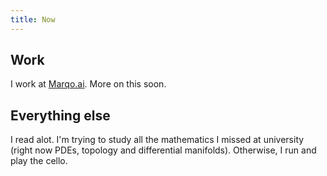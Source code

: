 ```yaml
---
title: Now
---
```

## Work
I work at [Marqo.ai](marqo.ai). More on this soon.

## Everything else
I read alot. I'm trying to study all the mathematics I missed at university (right now PDEs, topology and differential manifolds). Otherwise, I run and play the cello.